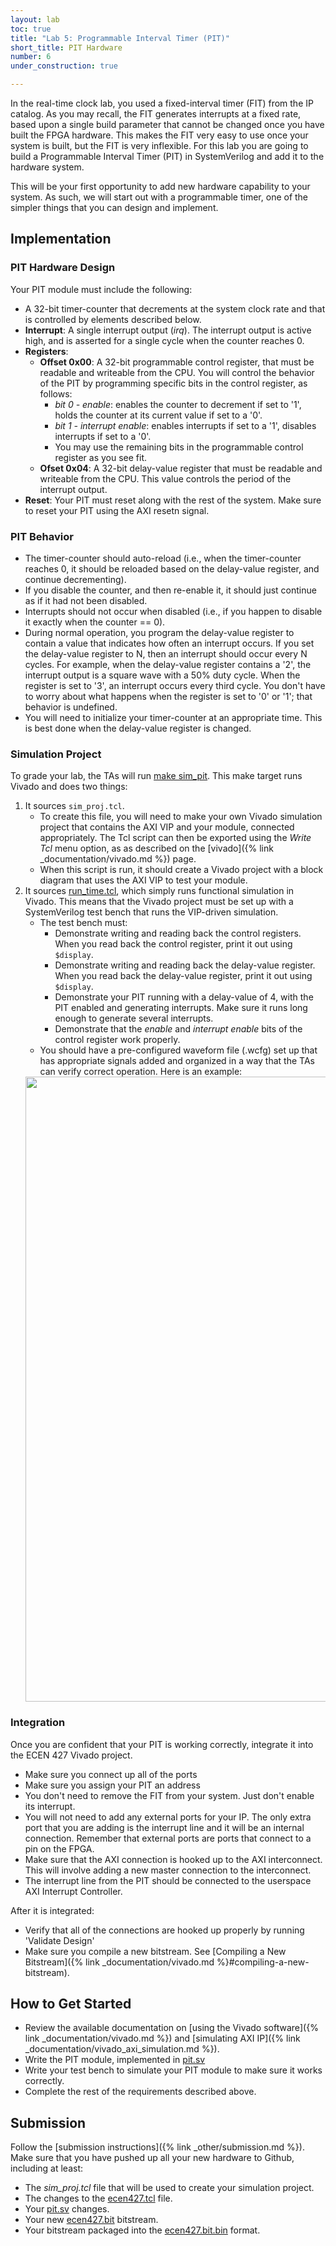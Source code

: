 ```yaml
---
layout: lab
toc: true
title: "Lab 5: Programmable Interval Timer (PIT)"
short_title: PIT Hardware
number: 6
under_construction: true

---
```


In the real-time clock lab, you used a fixed-interval timer (FIT) from the IP catalog. As you may recall, the FIT generates interrupts at a fixed rate, based upon a single build parameter that cannot be changed once you have built the FPGA hardware. This makes the FIT very easy to use once your system is built, but the FIT is very inflexible. For this lab you are going to build a Programmable Interval Timer (PIT) in SystemVerilog and add it to the hardware system. 

This will be your first opportunity to add new hardware capability to your system. As such, we will start out with a programmable timer, one of the simpler things that you can design and implement.


## Implementation 

### PIT Hardware Design 
Your PIT module must include the following:

  - A 32-bit timer-counter that decrements at the system clock rate and that is controlled by elements described below.
  - **Interrupt**: A single interrupt output (*irq*). The interrupt output is active high, and is asserted for a single cycle when the counter reaches 0.
  - **Registers**:
    - **Offset 0x00**: A 32-bit programmable control register, that must be readable and writeable from the CPU. You will control the behavior of the PIT by programming specific bits in the control register, as follows:
      * *bit 0 - enable*: enables the counter to decrement if set to '1', holds the counter at its current value if set to a '0'.
      * *bit 1 - interrupt enable*: enables interrupts if set to a '1', disables interrupts if set to a '0'.
      * You may use the remaining bits in the programmable control register as you see fit.
    - **Ofset 0x04**: A 32-bit delay-value register that must be readable and writeable from the CPU. This value controls the period of the interrupt output.  
  - **Reset**: Your PIT must reset along with the rest of the system.  Make sure to reset your PIT using the AXI resetn signal.

### PIT Behavior
  - The timer-counter should auto-reload (i.e., when the timer-counter reaches 0, it should be reloaded based on the delay-value register, and continue decrementing).
  - If you disable the counter, and then re-enable it, it should just continue as if it had not been disabled.  
  - Interrupts should not occur when disabled (i.e., if you happen to disable it exactly when the counter == 0).
  - During normal operation, you program the delay-value register to contain a value that indicates how often an interrupt occurs.  If you set the delay-value register to N, then an interrupt should occur every N cycles.  For example, when the delay-value register contains a '2', the interrupt output is a square wave with a 50% duty cycle. When the register is set to '3', an interrupt occurs every third cycle.  You don't have to worry about what happens when the register is set to '0' or '1'; that behavior is undefined.
  - You will need to initialize your timer-counter at an appropriate time.  This is best done when the delay-value register is changed.

### Simulation Project

To grade your lab, the TAs will run [make sim_pit](https://github.com/byu-cpe/ecen427_student/blob/main/hw/Makefile#L25).  This make target runs Vivado and does two things:
  1. It sources `sim_proj.tcl`.  
      * To create this file, you will need to make your own Vivado simulation project that contains the AXI VIP and your module, connected appropriately.  The Tcl script can then be exported using the *Write Tcl* menu option, as as described on the [vivado]({% link _documentation/vivado.md %}) page.  
      * When this script is run, it should create a Vivado project with a block diagram that uses the AXI VIP to test your module. 
  2. It sources [run_time.tcl](https://github.com/byu-cpe/ecen427_student/blob/master/hw/run_sim.tcl), which simply runs functional simulation in Vivado.  This means that the Vivado project must be set up with a SystemVerilog test bench that runs the VIP-driven simulation.    
      * The test bench must:
        * Demonstrate writing and reading back the control registers.  When you read back the control register, print it out using `$display`. 
        * Demonstrate writing and reading back the delay-value register.  When you read back the delay-value register, print it out using `$display`. 
        * Demonstrate your PIT running with a delay-value of 4, with the PIT enabled and generating interrupts.  Make sure it runs long enough to generate several interrupts.
        * Demonstrate that the *enable* and *interrupt enable* bits of the control register work properly.
      * You should have a pre-configured waveform file (.wcfg) set up that has appropriate signals added and organized in a way that the TAs can verify correct operation.  Here is an example:      
      <img src="{% link media/labs/pit_sim.png %}" width="1000">

### Integration
Once you are confident that your PIT is working correctly, integrate it into the ECEN 427 Vivado project.
  * Make sure you connect up all of the ports
  * Make sure you assign your PIT an address
  * You don't need to remove the FIT from your system. Just don't enable its interrupt.
  * You will not need to add any external ports for your IP. The only extra port that you are adding is the interrupt line and it will be an internal connection. Remember that external ports are ports that connect to a pin on the FPGA.
  * Make sure that the AXI connection is hooked up to the AXI interconnect. This will involve adding a new master connection to the interconnect.
  * The interrupt line from the PIT should be connected to the userspace AXI Interrupt Controller.

After it is integrated:
  * Verify that all of the connections are hooked up properly by running 'Validate Design'
  * Make sure you compile a new bitstream.  See [Compiling a New Bitstream]({% link _documentation/vivado.md %}#compiling-a-new-bitstream).


## How to Get Started 
* Review the available documentation on [using the Vivado software]({% link _documentation/vivado.md %}) and [simulating AXI IP]({% link _documentation/vivado_axi_simulation.md %}).
* Write the PIT module, implemented in [pit.sv](https://github.com/byu-cpe/ecen427_student/blob/master/hw/ip_repo/pit/pit.sv)
* Write your test bench to simulate your PIT module to make sure it works correctly.
* Complete the rest of the requirements described above.

## Submission 

Follow the [submission instructions]({% link _other/submission.md %}).  Make sure that you have pushed up all your new hardware to Github, including at least:
  * The *sim_proj.tcl* file that will be used to create your simulation project.
  * The changes to the [ecen427.tcl](https://github.com/byu-cpe/ecen427_student/blob/master/hw/ecen427.tcl) file.
  * Your [pit.sv](https://github.com/byu-cpe/ecen427_student/blob/master/hw/ip_repo/pit/pit.sv) changes.
  * Your new [ecen427.bit](https://github.com/byu-cpe/ecen427_student/blob/master/hw/ecen427.bit) bitstream.
  * Your bitstream packaged into the [ecen427.bit.bin](https://github.com/byu-cpe/ecen427_student/blob/master/device_tree/ecen427.bit.bin) format.
